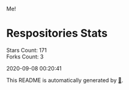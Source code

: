 Me!

# Respositories Stats
Stars Count: 171  
Forks Count: 3

2020-09-08 00:20:41  

This README is automatically generated by [🐰](https://github.com/rnitta/rnitta).
